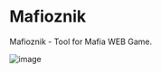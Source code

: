 # Mafioznik
Mafioznik - Tool for Mafia WEB Game.


![image](https://github.com/aw-c/Mafioznik/assets/67761888/4ead9b6d-0a15-47e5-b252-5e45b7539c61)
